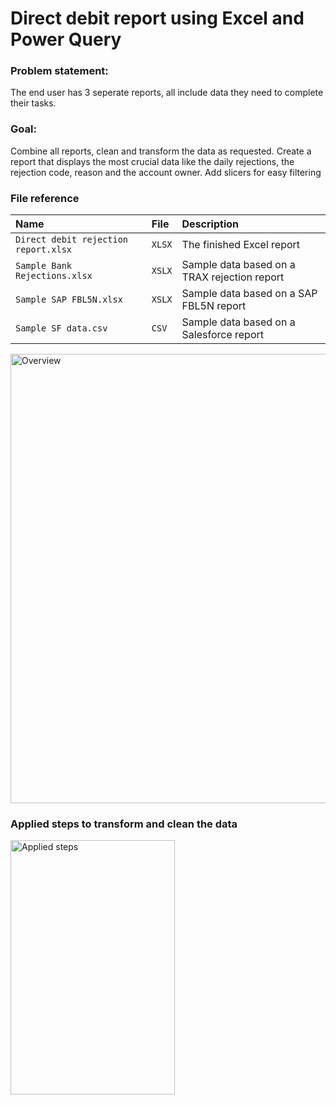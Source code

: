 # Direct debit report using Excel and Power Query

### Problem statement: 
The end user has 3 seperate reports, all include data they need to complete their tasks.

### Goal:
Combine all reports, clean and transform the data as requested.
Create a report that displays the most crucial data like the daily rejections, the rejection code, reason and the account owner.
Add slicers for easy filtering

### File reference


| Name | File     | Description                       |
| :-------- | :------- | :-------------------------------- |
| `Direct debit rejection report.xlsx`      | `XLSX` | The finished Excel report |
| `Sample Bank Rejections.xlsx`      | `XSLX` | Sample data based on a TRAX rejection report |
| `Sample SAP FBL5N.xlsx`      | `XSLX` | Sample data based on a SAP FBL5N report |
| `Sample SF data.csv`      | `CSV` | Sample data based on a Salesforce report |

<img width="1657" height="719" alt="Overview" src="https://github.com/user-attachments/assets/f2d87ec6-74b8-4e2b-a65e-9d67b9f21a7c" />

### Applied steps to transform and clean the data
<img width="263" height="407" alt="Applied steps" src="https://github.com/user-attachments/assets/6c97a204-e74b-42e1-895a-d445723ce870" />

